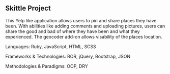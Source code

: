 ## Skittle Project

This Yelp like application allows users to pin and share places they have been. With abilities like adding comments and uploading pictures, users can share the good and bad of where they have been and what they experienced. The geocoder add-on allows visability of the places location.

Languages: Ruby, JavaScript, HTML, SCSS

Frameworks & Technologies: ROR, jQuery, Bootstrap, JSON

Methodologies & Paradigms: OOP, DRY
